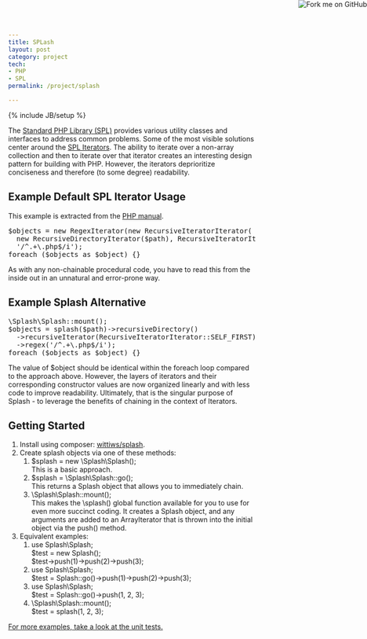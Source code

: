 ```yaml
---
title: SPLash
layout: post
category: project
tech:
- PHP
- SPL
permalink: /project/splash

---
```

{% include JB/setup %}
<div id="node-330" class="node node-project node-promoted">
  <div class="content clearfix">
    <div class="field field-name-body field-type-text-with-summary field-label-hidden"><div class="field-items"><div class="field-item even"><p>The <a href="http://www.php.net/manual/en/intro.spl.php">Standard PHP Library (SPL)</a> provides various utility classes and interfaces to address common problems. Some of the most visible solutions center around the <a href="http://www.php.net/manual/en/spl.iterators.php">SPL Iterators</a>. The ability to iterate over a non-array collection and then to iterate over that iterator creates an interesting design pattern for building with PHP. However, the iterators deprioritize conciseness and therefore (to some degree) readability.</p>
<!--break-->
<p><a href="https://github.com/wittiws/splash"><img alt="Fork me on GitHub" src="https://s3.amazonaws.com/github/ribbons/forkme_right_red_aa0000.png" style="position: absolute; top: 0; right: 0; border: 0;" /></a></p>
<h2>
	Example Default SPL Iterator Usage</h2>
<p>This example is extracted from the <a href="http://www.php.net/manual/en/class.recursivedirectoryiterator.php">PHP manual</a>.</p>
<pre class="brush:php">
$objects = new RegexIterator(new RecursiveIteratorIterator(
  new RecursiveDirectoryIterator($path), RecursiveIteratorIterator::SELF_FIRST),
  '/^.+\.php$/i');
foreach ($objects as $object) {}</pre>
<p>As with any non-chainable procedural code, you have to read this from the inside out in an unnatural and error-prone way.</p>
<h2>
	Example Splash Alternative</h2>
<pre class="brush:php">
\Splash\Splash::mount();
$objects = splash($path)-&gt;recursiveDirectory()
  -&gt;recursiveIterator(RecursiveIteratorIterator::SELF_FIRST)
  -&gt;regex('/^.+\.php$/i');
foreach ($objects as $object) {}</pre>
<p>The value of $object should be identical within the foreach loop compared to the approach above. However, the layers of iterators and their corresponding constructor values are now organized linearly and with less code to improve readability. Ultimately, that is the singular purpose of Splash - to leverage the benefits of chaining in the context of Iterators.</p>
<h2>
	Getting Started</h2>
<ol><li>
		Install using composer: <a href="https://packagist.org/packages/wittiws/splash">wittiws/splash</a>.</li>
	<li>
		Create splash objects via one of these methods:
		<ol><li>
				$splash = new \Splash\Splash();<br />
				This is a basic approach.</li>
			<li>
				$splash = \Splash\Splash::go();<br />
				This returns a Splash object that allows you to immediately chain.</li>
			<li>
				\Splash\Splash::mount();<br />
				This makes the \splash() global function available for you to use for even more succinct coding. It creates a Splash object, and any arguments are added to an ArrayIterator that is thrown into the initial object via the push() method.</li>
		</ol></li>
	<li>
		Equivalent examples:
		<ol><li>
				use Splash\Splash;<br />
				$test = new Splash();<br />
				$test-&gt;push(1)-&gt;push(2)-&gt;push(3);</li>
			<li>
				use Splash\Splash;<br />
				$test = Splash::go()-&gt;push(1)-&gt;push(2)-&gt;push(3);</li>
			<li>
				use Splash\Splash;<br />
				$test = Splash::go()-&gt;push(1, 2, 3);</li>
			<li>
				\Splash\Splash::mount();<br />
				$test = splash(1, 2, 3);</li>
		</ol></li>
</ol><p><a href="https://github.com/wittiws/splash/tree/master/src/Tests">For more examples, take a look at the unit tests.</a></p>
</div></div></div>  </div>
</div>
